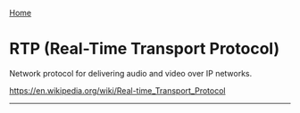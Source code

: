 [Home](Readme.md)
# RTP (Real-Time Transport Protocol)

Network protocol for delivering audio and video over IP networks.

https://en.wikipedia.org/wiki/Real-time_Transport_Protocol

---



